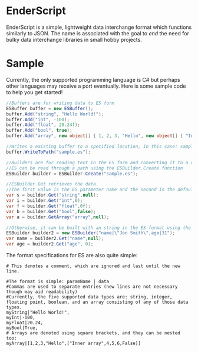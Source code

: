 # EnderScript
EnderScript is a simple, lightweight data interchange format which functions similarly to JSON. The name is associated with the goal to _end_ the need for bulky data interchange libraries in small hobby projects.

# Sample
Currently, the only supported programming language is C# but perhaps other languages may receive a port eventually. Here is some sample code to help you get started!
```C#
//Buffers are for writing data to ES form
ESBuffer buffer = new ESBuffer();
buffer.Add("string", "Hello World!");
buffer.Add("int", -100);
buffer.Add("float", 20.24f);
buffer.Add("bool", true);
buffer.Add("array", new object[] { 1, 2, 3, "Hello", new object[] { "Inner array", 4, 5, 6, false } });

//Writes a existing buffer to a specified location, in this case: sample.es
buffer.WriteToPath("sample.es");

//Builders are for reading text in the ES form and converting it to a data structure
//ES can be read through a path using the ESBuilder.Create function
ESBuilder builder = ESBuilder.Create("sample.es");

//ESBuilder.Get retrieves the data.
//The first value is the ES parameter name and the second is the default value in case that param isn't found
var s = builder.Get("string",null); 
var i = builder.Get("int",0);
var f = builder.Get("float",0f);
var b = builder.Get("bool",false);
var a = builder.GetArray("array",null);

//Otherwise, it can be built with an string in the ES format using the ESBuilder's constructor
ESBuilder builder2 = new ESBuilder("name|\"Jon Smith\",age|31");
var name = builder2.Get("name",null);
var age = builder2.Get("age", 0);
```
The format specifications for ES are also quite simple:
```
# This denotes a comment, which are ignored and last until the new line.

#The format is simple: paramName | data
#Commas are used to separate entries (new lines are not necessary though may aid readability)
#Currently, the five supported data types are: string, integer, floating point, boolean, and an array consisting of any of those data types.
myString|"Hello World!",
myInt|-100,
myFloat|20.24,
myBool|True,
# Arrays are denoted using square brackets, and they can be nested too:
myArray|[1,2,3,"Hello",["Inner array",4,5,6,False]]
```
